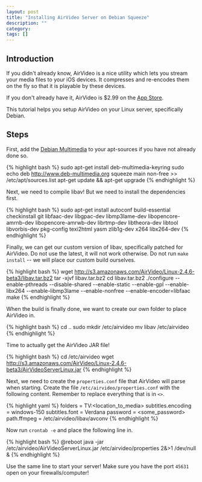 ```yaml
---
layout: post
title: "Installing AirVideo Server on Debian Squeeze"
description: ""
category:
tags: []
---
```



## Introduction

If you didn't already know, AirVideo is a nice utility which lets you stream your media files to your iOS devices. It compresses and re-encodes them on the fly so that it is playable by these devices.

If you don't already have it, AirVideo is $2.99 on the [App Store](http://itunes.apple.com/us/app/air-video-watch-your-videos/id306550020?mt=8).

This tutorial helps you setup AirVideo on your Linux server, specifically Debian.

## Steps

First, add the [Debian Multimedia](http://deb-multimedia.org) to your apt-sources if you have not already done so.

{% highlight bash %}
sudo apt-get install deb-multimedia-keyring
sudo echo deb http://www.deb-multimedia.org squeeze main non-free >> /etc/apt/sources.list
apt-get update && apt-get upgrade
{% endhighlight %}

Next, we need to compile libav! But we need to install the dependencies first.

{% highlight bash %}
sudo apt-get install autoconf build-essential checkinstall git libfaac-dev libgpac-dev libmp3lame-dev libopencore-amrnb-dev libopencore-amrwb-dev librtmp-dev libtheora-dev libtool libvorbis-dev pkg-config texi2html yasm zlib1g-dev x264 libx264-dev
{% endhighlight %}

Finally, we can get our custom version of libav, specifically patched for AirVideo. Do not use the latest, it will not work otherwise. Do not run `make install` -- we will place our custom build ourselves.

{% highlight bash %}
wget http://s3.amazonaws.com/AirVideo/Linux-2.4.6-beta3/libav.tar.bz2
tar -xjvf libav.tar.bz2
cd libav.tar.bz2
./configure --enable-pthreads --disable-shared --enable-static --enable-gpl --enable-libx264 --enable-libmp3lame --enable-nonfree --enable-encoder=libfaac
make
{% endhighlight %}

When the build is finally done, we want to create our own folder to place AirVideo in.

{% highlight bash %}
cd ..
sudo mkdir /etc/airvideo
mv libav /etc/airvideo
{% endhighlight %}

Time to actually get the AirVideo JAR file!

{% highlight bash %}
cd /etc/airvideo
wget http://s3.amazonaws.com/AirVideo/Linux-2.4.6-beta3/AirVideoServerLinux.jar
{% endhighlight %}

Next, we need to create the `properties.conf` file that AirVideo will parse when starting. Create the file `/etc/airvideo/properties.conf` with the following content. Remember to replace everything that is in `<>`.

{% highlight yaml %}
folders = TV:<location_to_media>
subtitles.encoding = windows-150
subtitles.font = Verdana
password = <some_password>
path.ffmpeg = /etc/airvideo/libav/avconv
{% endhighlight %}

Now run `crontab -e` and place the following line in.

{% highlight bash %}
@reboot java -jar /etc/airvideo/AirVideoServerLinux.jar /etc/airvideo/properties 2&>1 /dev/null &
{% endhighlight %}

Use the same line to start your server! Make sure you have the port `45631` open on your firewalls/computer!